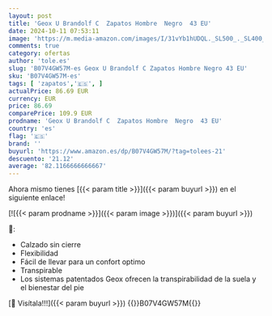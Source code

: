 ```yaml
---
layout: post
title: 'Geox U Brandolf C  Zapatos Hombre  Negro  43 EU'
date: 2024-10-11 07:53:11
image: 'https://m.media-amazon.com/images/I/31vYb1hUDQL._SL500_._SL400_.jpg'
comments: true
category: ofertas
author: 'tole.es'
slug: 'B07V4GW57M-es Geox U Brandolf C Zapatos Hombre Negro 43 EU'
sku: 'B07V4GW57M-es'
tags: [ 'zapatos','🇪🇸', ]
actualPrice: 86.69 EUR
currency: EUR
price: 86.69
comparePrice: 109.9 EUR
prodname: 'Geox U Brandolf C  Zapatos Hombre  Negro  43 EU'
country: 'es'
flag: '🇪🇸'
brand: ''
buyurl: 'https://www.amazon.es/dp/B07V4GW57M/?tag=tolees-21'
descuento: '21.12'
average: '82.1166666666667'
---
```


Ahora mismo tienes [{{< param title >}}]({{< param buyurl >}}) en el siguiente enlace!

[![{{< param prodname >}}]({{< param image >}})]({{< param buyurl >}})

🔎:

- Calzado sin cierre
- Flexibilidad
- Fácil de llevar para un confort optimo
- Transpirable
- Los sistemas patentados Geox ofrecen la transpirabilidad de la suela y el bienestar del pie

[🛒 Visítala!!!]({{< param buyurl >}})
{{<world>}}B07V4GW57M{{</world>}}
